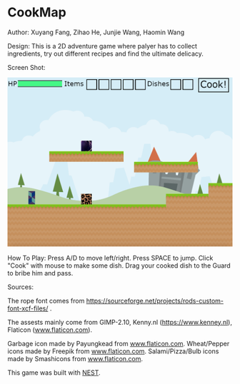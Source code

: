 # CookMap

Author: Xuyang Fang, Zihao He, Junjie Wang, Haomin Wang

Design: This is a 2D adventure game where palyer has to collect ingredients, try out different recipes and find the ultimate delicacy.

Screen Shot:

![Screen Shot](screenshot.png)

How To Play: Press A/D to move left/right. Press SPACE to jump. Click "Cook" with mouse to make some dish. Drag your cooked dish to the Guard to bribe him and pass.

Sources:

The rope font comes from https://sourceforge.net/projects/rods-custom-font-xcf-files/ .

The assests mainly come from GIMP-2.10, Kenny.nl (https://www.kenney.nl), Flaticon (www.flaticon.com).

Garbage icon made by Payungkead from www.flaticon.com.
Wheat/Pepper icons made by  Freepik from www.flaticon.com.
Salami/Pizza/Bulb icons made by Smashicons from www.flaticon.com.

This game was built with [NEST](NEST.md).
